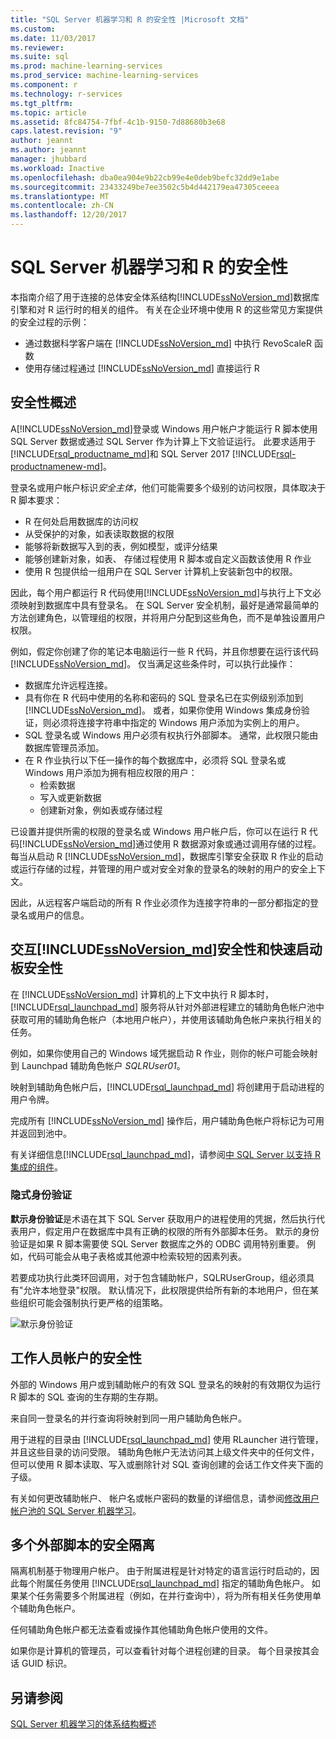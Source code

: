 ```yaml
---
title: "SQL Server 机器学习和 R 的安全性 |Microsoft 文档"
ms.custom: 
ms.date: 11/03/2017
ms.reviewer: 
ms.suite: sql
ms.prod: machine-learning-services
ms.prod_service: machine-learning-services
ms.component: r
ms.technology: r-services
ms.tgt_pltfrm: 
ms.topic: article
ms.assetid: 8fc84754-7fbf-4c1b-9150-7d88680b3e68
caps.latest.revision: "9"
author: jeannt
ms.author: jeannt
manager: jhubbard
ms.workload: Inactive
ms.openlocfilehash: dba0ea904e9b22cb99e4e0deb9befc32dd9e1abe
ms.sourcegitcommit: 23433249be7ee3502c5b4d442179ea47305ceeea
ms.translationtype: MT
ms.contentlocale: zh-CN
ms.lasthandoff: 12/20/2017
---
```

# <a name="security-for-sql-server-machine-learning-and-r"></a>SQL Server 机器学习和 R 的安全性

本指南介绍了用于连接的总体安全体系结构[!INCLUDE[ssNoVersion_md](../../includes/ssnoversion-md.md)]数据库引擎和对 R 运行时的相关的组件。 有关在企业环境中使用 R 的这些常见方案提供的安全过程的示例：

+ 通过数据科学客户端在 [!INCLUDE[ssNoVersion_md](../../includes/ssnoversion-md.md)] 中执行 RevoScaleR 函数
+ 使用存储过程通过 [!INCLUDE[ssNoVersion_md](../../includes/ssnoversion-md.md)] 直接运行 R

## <a name="security-overview"></a>安全性概述

A[!INCLUDE[ssNoVersion_md](../../includes/ssnoversion-md.md)]登录或 Windows 用户帐户才能运行 R 脚本使用 SQL Server 数据或通过 SQL Server 作为计算上下文验证运行。 此要求适用于[!INCLUDE[rsql_productname_md](../../includes/rsql-productname-md.md)]和 SQL Server 2017 [!INCLUDE[rsql-productnamenew-md](../../includes/rsql-productnamenew-md.md)]。

登录名或用户帐户标识*安全主体*，他们可能需要多个级别的访问权限，具体取决于 R 脚本要求：

+ R 在何处启用数据库的访问权
+ 从受保护的对象，如表读取数据的权限
+ 能够将新数据写入到的表，例如模型，或评分结果
+ 能够创建新对象，如表、 存储过程使用 R 脚本或自定义函数该使用 R 作业
+ 使用 R 包提供给一组用户在 SQL Server 计算机上安装新包中的权限。 

因此，每个用户都运行 R 代码使用[!INCLUDE[ssNoVersion_md](../../includes/ssnoversion-md.md)]与执行上下文必须映射到数据库中具有登录名。 在 SQL Server 安全机制，最好是通常最简单的方法创建角色，以管理组的权限，并将用户分配到这些角色，而不是单独设置用户权限。 

例如，假定你创建了你的笔记本电脑运行一些 R 代码，并且你想要在运行该代码[!INCLUDE[ssNoVersion_md](../../includes/ssnoversion-md.md)]。 仅当满足这些条件时，可以执行此操作：

+ 数据库允许远程连接。
+ 具有你在 R 代码中使用的名称和密码的 SQL 登录名已在实例级别添加到 [!INCLUDE[ssNoVersion_md](../../includes/ssnoversion-md.md)]。 或者，如果你使用 Windows 集成身份验证，则必须将连接字符串中指定的 Windows 用户添加为实例上的用户。
+ SQL 登录名或 Windows 用户必须有权执行外部脚本。 通常，此权限只能由数据库管理员添加。
+ 在 R 作业执行以下任一操作的每个数据库中，必须将 SQL 登录名或 Windows 用户添加为拥有相应权限的用户：
    + 检索数据
    + 写入或更新数据 
    + 创建新对象，例如表或存储过程

已设置并提供所需的权限的登录名或 Windows 用户帐户后，你可以在运行 R 代码[!INCLUDE[ssNoVersion_md](../../includes/ssnoversion-md.md)]通过使用 R 数据源对象或通过调用存储的过程。 每当从启动 R [!INCLUDE[ssNoVersion_md](../../includes/ssnoversion-md.md)]，数据库引擎安全获取 R 作业的启动或运行存储的过程，并管理的用户或对安全对象的登录名的映射的用户的安全上下文。 

因此，从远程客户端启动的所有 R 作业必须作为连接字符串的一部分都指定的登录名或用户的信息。

## <a name="interaction-of-includessnoversionmdincludesssnoversion-mdmd-security-and-launchpad-security"></a>交互[!INCLUDE[ssNoVersion_md](../../includes/ssnoversion-md.md)]安全性和快速启动板安全性

在 [!INCLUDE[ssNoVersion_md](../../includes/ssnoversion-md.md)] 计算机的上下文中执行 R 脚本时，[!INCLUDE[rsql_launchpad_md](../../includes/rsql-launchpad-md.md)] 服务将从针对外部进程建立的辅助角色帐户池中获取可用的辅助角色帐户（本地用户帐户），并使用该辅助角色帐户来执行相关的任务。 

例如，如果你使用自己的 Windows 域凭据启动 R 作业，则你的帐户可能会映射到 Launchpad 辅助角色帐户 *SQLRUser01*。

映射到辅助角色帐户后，[!INCLUDE[rsql_launchpad_md](../../includes/rsql-launchpad-md.md)] 将创建用于启动进程的用户令牌。 

完成所有 [!INCLUDE[ssNoVersion_md](../../includes/ssnoversion-md.md)] 操作后，用户辅助角色帐户将标记为可用并返回到池中。

有关详细信息[!INCLUDE[rsql_launchpad_md](../../includes/rsql-launchpad-md.md)]，请参阅[中 SQL Server 以支持 R 集成的组件](../../advanced-analytics/r/new-components-in-sql-server-to-support-r.md)。

### <a name="implied-authentication"></a>隐式身份验证

**默示身份验证**是术语在其下 SQL Server 获取用户的进程使用的凭据，然后执行代表用户，假定用户在数据库中具有正确的权限的所有外部脚本任务。 默示的身份验证是如果 R 脚本需要使 SQL Server 数据库之外的 ODBC 调用特别重要。 例如，代码可能会从电子表格或其他源中检索较短的因素列表。

若要成功执行此类环回调用，对于包含辅助帐户，SQLRUserGroup，组必须具有"允许本地登录"权限。 默认情况下，此权限提供给所有新的本地用户，但在某些组织可能会强制执行更严格的组策略。

![默示身份验证](media/implied-auth-rsql.png)

## <a name="security-of-worker-accounts"></a>工作人员帐户的安全性

外部的 Windows 用户或到辅助帐户的有效 SQL 登录名的映射的有效期仅为运行 R 脚本的 SQL 查询的生存期的生存期。

来自同一登录名的并行查询将映射到同一用户辅助角色帐户。

用于进程的目录由 [!INCLUDE[rsql_launchpad_md](../../includes/rsql-launchpad-md.md)] 使用 RLauncher 进行管理，并且这些目录的访问受限。 辅助角色帐户无法访问其上级文件夹中的任何文件，但可以使用 R 脚本读取、写入或删除针对 SQL 查询创建的会话工作文件夹下面的子级。

有关如何更改辅助帐户、 帐户名或帐户密码的数量的详细信息，请参阅[修改用户帐户池的 SQL Server 机器学习](../../advanced-analytics/r/modify-the-user-account-pool-for-sql-server-r-services.md)。

## <a name="security-isolation-for-multiple-external-scripts"></a>多个外部脚本的安全隔离

隔离机制基于物理用户帐户。 由于附属进程是针对特定的语言运行时启动的，因此每个附属任务使用 [!INCLUDE[rsql_launchpad_md](../../includes/rsql-launchpad-md.md)] 指定的辅助角色帐户。 如果某个任务需要多个附属进程（例如，在并行查询中），将为所有相关任务使用单个辅助角色帐户。

任何辅助角色帐户都无法查看或操作其他辅助角色帐户使用的文件。
 
如果你是计算机的管理员，可以查看针对每个进程创建的目录。 每个目录按其会话 GUID 标识。

## <a name="see-also"></a>另请参阅

[SQL Server 机器学习的体系结构概述](../../advanced-analytics/r/architecture-overview-sql-server-r.md)
